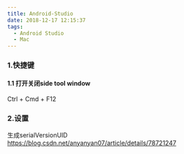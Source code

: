 ```yaml
---
title: Android-Studio
date: 2018-12-17 12:15:37
tags:
  - Android Studio
  - Mac
---
```

### 1.快捷键
#### 1.1 打开关闭side tool window
Ctrl + Cmd + F12
<!-- more -->

### 2.设置
生成serialVersionUID
https://blog.csdn.net/anyanyan07/article/details/78721247